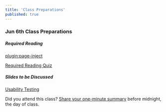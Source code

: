 ```yaml
---
title: 'Class Preparations'
published: true
---
```


### Jun 6th Class Preparations

##### Required Reading
[plugin:page-inject](/all-readings/week-05)

[Required Reading Quiz](https://sso.canvaslms.com/courses/1413912/quizzes/3212425?classes=btn,btn-primary)

##### Slides to be Discussed
[Usability Testing](https://docs.google.com/viewerng/viewer?url=https://demo.hibbittsdesign.org/cpt-363-2018/pdfs/cpt-363-slides-placeholder.pdf)

Did you attend this class? [Share your one-minute summary](https://sso.canvaslms.com/courses/1413912/assignments/9519522) before midnight, the day of class.
